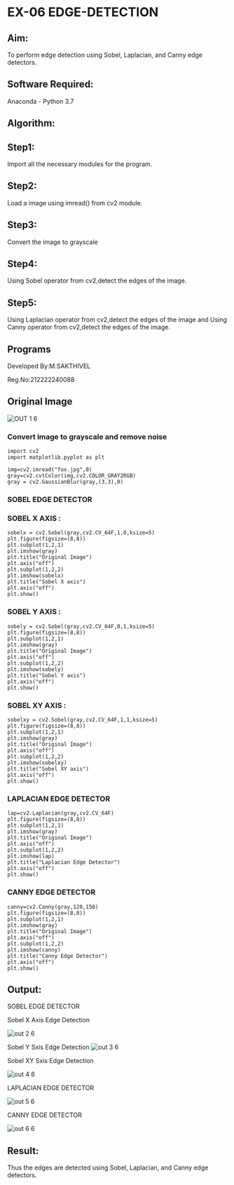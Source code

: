 # EX-06 EDGE-DETECTION

## Aim:
To perform edge detection using Sobel, Laplacian, and Canny edge detectors.

## Software Required:
Anaconda - Python 3.7

## Algorithm:

## Step1:
Import all the necessary modules for the program.
## Step2:
Load a image using imread() from cv2 module.
## Step3:
Convert the image to grayscale
## Step4:
Using Sobel operator from cv2,detect the edges of the image.
## Step5:
Using Laplacian operator from cv2,detect the edges of the image and Using Canny operator from cv2,detect the edges of the image.

## Programs

Developed By:M.SAKTHIVEL

Reg.No:212222240088


## Original Image
![OUT 1 6](https://github.com/Sakthimurugavel/EDGE-DETECTION/assets/118707246/0fa9fa94-51c7-4a7b-bb70-380bf99c9027)


### Convert image to grayscale and remove noise
```
import cv2
import matplotlib.pyplot as plt

img=cv2.imread("fox.jpg",0)
gray=cv2.cvtColor(img,cv2.COLOR_GRAY2RGB)
gray = cv2.GaussianBlur(gray,(3,3),0)
```

### SOBEL EDGE DETECTOR

### SOBEL X AXIS :
```
sobelx = cv2.Sobel(gray,cv2.CV_64F,1,0,ksize=5)
plt.figure(figsize=(8,8))
plt.subplot(1,2,1)
plt.imshow(gray)
plt.title("Original Image")
plt.axis("off")
plt.subplot(1,2,2)
plt.imshow(sobelx)
plt.title("Sobel X axis")
plt.axis("off")
plt.show()
```

### SOBEL Y AXIS :
```
sobely = cv2.Sobel(gray,cv2.CV_64F,0,1,ksize=5)
plt.figure(figsize=(8,8))
plt.subplot(1,2,1)
plt.imshow(gray)
plt.title("Original Image")
plt.axis("off")
plt.subplot(1,2,2)
plt.imshow(sobely)
plt.title("Sobel Y axis")
plt.axis("off")
plt.show()
```

### SOBEL XY AXIS :
```
sobelxy = cv2.Sobel(gray,cv2.CV_64F,1,1,ksize=5)
plt.figure(figsize=(8,8))
plt.subplot(1,2,1)
plt.imshow(gray)
plt.title("Original Image")
plt.axis("off")
plt.subplot(1,2,2)
plt.imshow(sobelxy)
plt.title("Sobel XY axis")
plt.axis("off")
plt.show()
```
### LAPLACIAN EDGE DETECTOR
```
lap=cv2.Laplacian(gray,cv2.CV_64F)
plt.figure(figsize=(8,8))
plt.subplot(1,2,1)
plt.imshow(gray)
plt.title("Original Image")
plt.axis("off")
plt.subplot(1,2,2)
plt.imshow(lap)
plt.title("Laplacian Edge Detector")
plt.axis("off")
plt.show()
```
### CANNY EDGE DETECTOR
```
canny=cv2.Canny(gray,120,150)
plt.figure(figsize=(8,8))
plt.subplot(1,2,1)
plt.imshow(gray)
plt.title("Original Image")
plt.axis("off")
plt.subplot(1,2,2)
plt.imshow(canny)
plt.title("Canny Edge Detector")
plt.axis("off")
plt.show()
```

## Output:

SOBEL EDGE DETECTOR

Sobel X Axis Edge Detection

![out 2 6](https://github.com/Sakthimurugavel/EDGE-DETECTION/assets/118707246/541ed144-694c-4b75-aa90-dafca34cf863)


Sobel Y Sxis Edge Detection
![out 3 6](https://github.com/Sakthimurugavel/EDGE-DETECTION/assets/118707246/bcf2e2b4-2792-488b-8a15-2c2233b5b091)


Sobel XY Sxis Edge Detection

![out 4 6](https://github.com/Sakthimurugavel/EDGE-DETECTION/assets/118707246/4fd17969-c9ee-4f95-9684-b1f1e60305d6)


LAPLACIAN EDGE DETECTOR

![out 5 6](https://github.com/Sakthimurugavel/EDGE-DETECTION/assets/118707246/d132513b-410b-4722-a001-5fcb48e8c935)


CANNY EDGE DETECTOR

![out 6 6](https://github.com/Sakthimurugavel/EDGE-DETECTION/assets/118707246/0826cee8-8018-4325-a79d-4eb8c20fbf10)


## Result:
Thus the edges are detected using Sobel, Laplacian, and Canny edge detectors.
